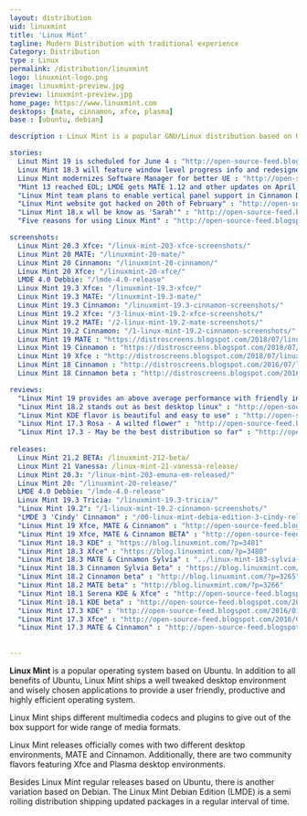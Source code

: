 ```yaml
---
layout: distribution
uid: linuxmint
title: 'Linux Mint'
tagline: Modern Distribution with traditional experience
Category: Distribution
type : Linux
permalink: /distribution/linuxmint
logo: linuxmint-logo.png
image: linuxmint-preview.jpg
preview: linuxmint-preview.jpg
home_page: https://www.linuxmint.com
desktops: [mate, cinnamon, xfce, plasma]
base : [ubuntu, debian]

description : Linux Mint is a popular GNU/Linux distribution based on Ubuntu, offering a modern yet familiar user experience.

stories:
  Linut Mint 19 is scheduled for June 4 : "http://open-source-feed.blogspot.com/2018/05/linux-mint-19-beta-is-scheduled-to.html"
  Linux Mint 18.3 will feature window level progress info and redesigned backup tool : "http://open-source-feed.blogspot.com/2017/09/linux-mint-183-will-feature-window.html"
  Linux Mint modernizes Software Manager for better UE : "http://open-source-feed.blogspot.com/2017/07/linux-mint-modernizes-software-manager.html"
  "Mint 13 reached EOL; LMDE gets MATE 1.12 and other updates on April 2017" : "http://open-source-feed.blogspot.com/2017/04/mint-13-reached-eol-lmde-gets-mate-118.html"
  "Linux Mint team plans to enable vertical panel support in Cinnamon Desktop" : "http://open-source-feed.blogspot.com/2016/10/linux-mint-team-plans-to-enable.html"
  "Linux Mint website got hacked on 20th of February" : "http://open-source-feed.blogspot.com/2016/02/linux-mint-website-got-hacked-on-20th.html" 
  "Linux Mint 18.x wll be know as 'Sarah'" : "http://open-source-feed.blogspot.com/2016/01/linux-mint-18x-wll-be-know-as-sarah.html"
  "Five reasons for using Linux Mint" : "http://open-source-feed.blogspot.com/2015/11/5-reasons-for-using-liinux-mint.html"

screenshots:
  Linux Mint 20.3 Xfce: "/linux-mint-203-xfce-screenshots/"
  Linux Mint 20 MATE: "/linuxmint-20-mate/"
  Linux Mint 20 Cinnamon: "/linuxmint-20-cinnamon/"
  Linux Mint 20 Xfce: "/linuxmint-20-xfce/"
  LMDE 4.0 Debbie: "/lmde-4.0-release"
  Linux Mint 19.3 Xfce: "/linuxmint-19.3-xfce/"
  Linux Mint 19.3 MATE: "/linuxmint-19.3-mate/"
  Linux Mint 19.3 Cinnamon: "/linuxmint-19.3-cinnamon-screenshots/"
  Linux Mint 19.2 Xfce: "/3-linux-mint-19.2-xfce-screenshots/"
  Linux Mint 19.2 MATE: "/2-linux-mint-19.2-mate-screenshots/"
  Linux Mint 19.2 Cinnamon: "/1-linux-mint-19.2-cinnamon-screenshots/"
  Linux Mint 19 MATE : "https://distroscreens.blogspot.com/2018/07/linux-mint-19-mate-screenshots.html"
  Linux Mint 19 Cinnamon : "https://distroscreens.blogspot.com/2018/07/linux-mint-19-tara-cinnamon-edition.html"
  Linux Mint 19 Xfce : "http://distroscreens.blogspot.com/2018/07/linux-mint-19-xfce-edition-screenshots.html"
  Linux Mint 18 Cinnamon : "http://distroscreens.blogspot.com/2016/07/linux-mint-18-cinnamon-screenshots.html"
  Linux Mint 18 Cinnamon beta : "http://distroscreens.blogspot.com/2016/06/linux-mint-18-cinnamon-beta-screenshots.html"

reviews:
  "Linux Mint 19 provides an above average performance with friendly interface" : "https://open-source-feed.blogspot.com/2018/07/linux-mint-19-provides-above-average.html"
  "Linux Mint 18.2 stands out as best desktop linux" : "http://open-source-feed.blogspot.com/2017/08/linux-mint-182-stands-out-as-best.html"
  "Linux Mint KDE flavor is beautiful and easy to use" : "http://open-source-feed.blogspot.com/2017/03/linux-mint-kde-flavor-is-beautiful-and.html"
  "Linux Mint 17.3 Rosa - A wilted flower" : "http://open-source-feed.blogspot.com/2016/01/linux-mint-173-rosa-wilted-flower-review.html"
  "Linux Mint 17.3 - May be the best distribution so far" : "http://open-source-feed.blogspot.com/2015/12/linux-mint-173-may-be-best-linux-distro.html"
  
releases:
  Linux Mint 21.2 BETA: /linuxmint-212-beta/
  Linux Mint 21 Vanessa: /linux-mint-21-vanessa-release/
  Linux Mint 20.3: "/linux-mint-203-emuna-em-released/"
  Linux Mint 20: "/linuxmint-20-release/"
  LMDE 4.0 Debbie: "/lmde-4.0-release"
  Linux Mint 19.3 Tricia: "/linuxmint-19.3-tricia/"
  "Linux Mint 19.2": "/1-linux-mint-19.2-cinnamon-screenshots/"
  "LMDE 3 'Cindy' Cinnamon" : "/00-linux-mint-debia-edition-3-cindy-released/"
  "Linux Mint 19 Xfce, MATE & Cinnamon" : "http://open-source-feed.blogspot.com/2018/06/linux-mint-19-cinnamon-xfce-mate.html"
  "Linux Mint 19 Xfce, MATE & Cinnamon BETA" : "http://open-source-feed.blogspot.com/2018/06/linux-mint-19-xfce-mate-cinnamon-beta.html"
  "Linux Mint 18.3 KDE" : "https://blog.linuxmint.com/?p=3481"
  "Linux Mint 18.3 Xfce" : "https://blog.linuxmint.com/?p=3480"
  "Linux Mint 18.3 MATE & Cinnamon Sylvia" : "../linux-mint-183-sylvia-mate-and-cinnamon-editions-released/"
  "Linux Mint 18.3 Cinnamon Sylvia Beta" : "https://blog.linuxmint.com/?p=3445"
  "Linux Mint 18.2 Cinnamon beta" : "http://blog.linuxmint.com/?p=3265"
  "Linux Mint 18.2 MATE beta" : "http://blog.linuxmint.com/?p=3266"
  "Linux Mint 18.1 Serena KDE & Xfce" : "http://open-source-feed.blogspot.com/2017/01/linux-mint-181-serena-xfce-kde-editions.html"
  "Linux Mint 18.1 KDE beta" : "http://open-source-feed.blogspot.com/2017/01/linux-mint-181-kde-beta-released.html"
  "Linux Mint 17.3 KDE" : "http://open-source-feed.blogspot.com/2016/01/linux-mint-173-kde-released.html"
  "Linux Mint 17.3 Xfce" : "http://open-source-feed.blogspot.com/2016/01/linux-mint-173-rosa-xfce-released.html"
  "Linux Mint 17.3 MATE & Cinnamon" : "http://open-source-feed.blogspot.com/2015/12/linux-mint-173-rosa-cinnamonmate.html"
  
  
---
```


**Linux Mint** is a popular operating system based on Ubuntu. In addition to all benefits of Ubuntu,
Linux Mint ships a well tweaked desktop environment and wisely chosen applications to provide a user
friendly, productive and highly efficient operating system.

Linux Mint ships different multimedia codecs and plugins to give out of the box support for wide
range of media formats.

Linux Mint releases officially comes with two different desktop environments, MATE and Cinnamon.
Additionally, there are two community flavors featuring Xfce and Plasma desktop environments.

Besides Linux Mint regular releases based on Ubuntu, there is another variation based on Debian. The
Linux Mint Debian Edition (LMDE) is a semi rolling distribution shipping updated packages in a regular
interval of time.
